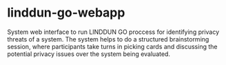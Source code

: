 # linddun-go-webapp
System web interface to run LINDDUN GO proccess for identifying privacy threats of a system. The system helps to do a structured brainstorming session, where participants take turns in picking cards and discussing the potential privacy issues over the system being evaluated.
